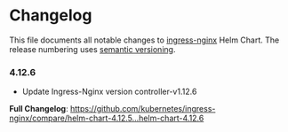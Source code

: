 # Changelog

This file documents all notable changes to [ingress-nginx](https://github.com/kubernetes/ingress-nginx) Helm Chart. The release numbering uses [semantic versioning](http://semver.org).

### 4.12.6

* Update Ingress-Nginx version controller-v1.12.6

**Full Changelog**: https://github.com/kubernetes/ingress-nginx/compare/helm-chart-4.12.5...helm-chart-4.12.6
